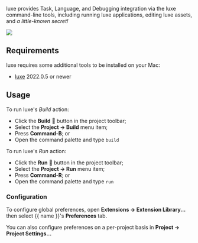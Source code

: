 <!--
💡 Quick Tip! As you edit this README template, you can preview your changes by selecting **Extensions → Activate Project as Extension**, opening the Extension Library, and selecting "{{ name }}" in the sidebar.
-->

luxe provides Task, Language, and Debugging integration via the luxe command-line tools, including running luxe applications, editing luxe assets, and _a little-known secret!_

<!--
🎈 It can also be helpful to include a screenshot or GIF showing your extension in action:
-->

![](https://nova.app/images/en/dark/editor.png)

## Requirements

<!--
🎈 If your extension depends on external processes or tools that users will need to have, it's helpful to list those and provide links to their installers:
-->

luxe requires some additional tools to be installed on your Mac:

- [luxe](https://luxeengine.org) 2022.0.5 or newer

<!-- TODO: luxe engine installation instructions? -->
<!-- > To install the current stable version of Node, click the "Recommended for Most Users" button to begin the download. When that completes, double-click the **.pkg** installer to begin installation. -->

## Usage

To run luxe's _Build_ action:

- Click the **Build** 🔨 button in the project toolbar;
- Select the **Project → Build** menu item;
- Press **Command-B**; or
- Open the command palette and type `build`

To run luxe's _Run_ action:

- Click the **Run** 🔨 button in the project toolbar;
- Select the **Project → Run** menu item;
- Press **Command-R**; or
- Open the command palette and type `run`

### Configuration

To configure global preferences, open **Extensions → Extension Library...** then select {{ name }}'s **Preferences** tab.

You can also configure preferences on a per-project basis in **Project → Project Settings...**
